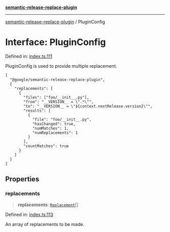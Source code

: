 [**semantic-release-replace-plugin**](../README.md)

***

[semantic-release-replace-plugin](../README.md) / PluginConfig

# Interface: PluginConfig

Defined in: [index.ts:111](https://github.com/centralnicgroup-opensource/rtldev-middleware-semantic-release-replace-plugin/blob/1cd9b4e3f4e3e5f58ecf23af95ef0b989d354aee/src/index.ts#L111)

PluginConfig is used to provide multiple replacement.

```
[
  "@google/semantic-release-replace-plugin",
  {
    "replacements": [
      {
        "files": ["foo/__init__.py"],
        "from": "__VERSION__ = \".*\"",
        "to": "__VERSION__ = \"${context.nextRelease.version}\"",
        "results": [
          {
            "file": "foo/__init__.py",
            "hasChanged": true,
            "numMatches": 1,
            "numReplacements": 1
          }
        ],
        "countMatches": true
      }
    ]
  }
]
```

## Properties

### replacements

> **replacements**: [`Replacement`](Replacement.md)[]

Defined in: [index.ts:113](https://github.com/centralnicgroup-opensource/rtldev-middleware-semantic-release-replace-plugin/blob/1cd9b4e3f4e3e5f58ecf23af95ef0b989d354aee/src/index.ts#L113)

An array of replacements to be made.
